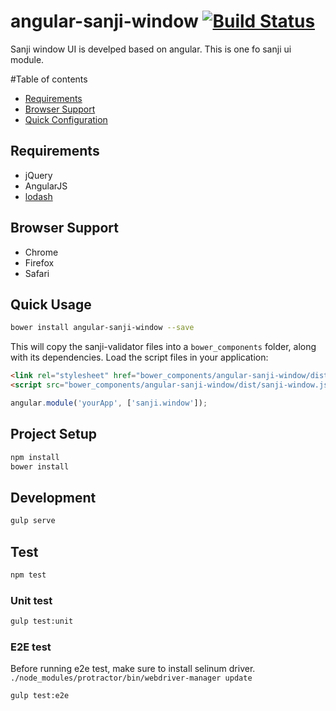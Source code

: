angular-sanji-window [![Build Status](https://travis-ci.org/Sanji-IO/angular-sanji-window.svg?branch=master)](https://travis-ci.org/Sanji-IO/angular-sanji-window)
====================

Sanji window UI is develped based on angular. This is one fo sanji ui module.

#Table of contents

- [Requirements](#requirements)
- [Browser Support](#browser-support)
- [Quick Configuration](#quick-configuration)

## Requirements

- jQuery
- AngularJS
- [lodash](https://github.com/lodash/lodash)

## Browser Support
- Chrome
- Firefox
- Safari

## Quick Usage
```sh
bower install angular-sanji-window --save
```

This will copy the sanji-validator files into a `bower_components` folder, along with its dependencies. Load the script files in your application:

```html
<link rel="stylesheet" href="bower_components/angular-sanji-window/dist/sanji-window.css">
<script src="bower_components/angular-sanji-window/dist/sanji-window.js"></script>
```

```javascript
angular.module('yourApp', ['sanji.window']);
```

## Project Setup
```sh
npm install
bower install
```

## Development
```sh
gulp serve
```

## Test
```sh
npm test
```

### Unit test
```sh
gulp test:unit
```

### E2E test
Before running e2e test, make sure to install selinum driver.
`./node_modules/protractor/bin/webdriver-manager update`

```sh
gulp test:e2e
```

